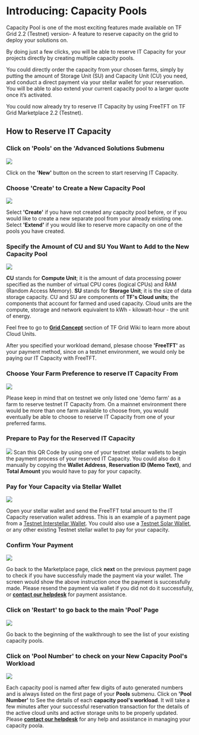 # Introducing: Capacity Pools

Capacity Pool is one of the most exciting features made available on TF Grid 2.2 (Testnet) version- A feature to reserve capacity on the grid to deploy your solutions on.

By doing just a few clicks, you will be able to reserve IT Capacity for your projects directly by creating multiple capacity pools. 

You could directly order the capacity from your chosen farms, simply by putting the amount of Storage Unit (SU) and Capacity Unit (CU) you need, and conduct a direct payment via your stellar wallet for your reservation. You will be able to also extend your current capacity pool to a larger quote once it’s activated.

You could now already try to reserve IT Capacity by using FreeTFT on TF Grid Marketplace 2.2 (Testnet).


## How to Reserve IT Capacity

### Click on 'Pools' on the 'Advanced Solutions Submenu

![](./img/IT_CAPACITY1.png)

Click on the __'New'__ button on the screen to start reserving IT Capacity.


### Choose 'Create' to Create a New Capacity Pool

![](./img/IT_CAPACITY2.png)

Select __'Create'__ if you have not created any capacity pool before, or if you would like to create a new separate pool from your already existing one. Select __'Extend'__ if you would like to reserve more capacity on one of the pools you have created.


### Specify the Amount of CU and SU You Want to Add to the New Capacity Pool

![](./img/IT_CAPACITY3.png)

__CU__ stands for __Compute Unit__; it is the amount of data processing power specified as the number of virtual CPU cores (logical CPUs) and RAM (Random Access Memory). __SU__ stands for __Storage Unit__; it is the size of data storage capacity. CU and SU are components of __TF's Cloud units__; the components that account for farmed and used capacity. Cloud units are the compute, storage and network equivalent to kWh - kilowatt-hour - the unit of energy. 

Feel free to go to [__Grid Concept__](https://wiki.threefold.io/#/grid_concepts?id=some-examples-of-cu-and-su-in-detail) section of TF Grid Wiki to learn more about Cloud Units.

After you specified your workload demand, plesase choose __'FreeTFT'__ as your payment method, since on a testnet environment, we would only be paying our IT Capacity with FreeTFT.

### Choose Your Farm Preference to reserve IT Capacity From

![](./img/IT_CAPACITY4.png)

Please keep in mind that on testnet we only listed one 'demo farm' as a farm to reserve testnet IT Capacity from. On a mainnet environment there would be more than one farm available to choose from, you would eventually be able to choose to reserve IT Capacity from one of your preferred farms.

### Prepare to Pay for the Reserved IT Capacity

![](./img/IT_CAPACITY5.png)
Scan this QR Code by using one of your testnet stellar wallets to begin the payment process of your reserved IT Capacity. You could also do it manually by copying the __Wallet Address__, __Reservation ID (Memo Text)__, and __Total Amount__ you would have to pay for your capacity.


### Pay for Your Capacity via Stellar Wallet

![](./img/IT_CAPACITY6.png)

Open your stellar wallet and send the FreeTFT total amount to the IT Capacity reservation wallet address. This is an example of a payment page from a [Testnet Interstellar Wallet](interstellar_wallet.md). You could also use a [Testnet Solar Wallet](solar_wallet.md), or any other existing Testnet stellar wallet to pay for your capacity.


### Confirm Your Payment

![](./img/IT_CAPACITY8.png)

Go back to the Marketplace page, click __next__ on the previous payment page to check if you have successfuly made the payment via your wallet. The screen would show the above instruction once the payment is successfully made. Please resend the payment via wallet if you did not do it successfully, or [__contact our helpdesk__](https://threefoldfaq.crisp.help/en/) for payment assistance.

### Click on 'Restart' to go back to the main 'Pool' Page

![](./img/IT_CAPACITY9.png)

Go back to the beginning of the walkthrough to see the list of your existing capacity pools.

### Click on 'Pool Number' to check on your New Capacity Pool's Workload

![](./img/IT_CAPACITY10.png)

 Each capacity pool is named after few digits of auto generated numbers and is always listed on the first page of your __Pools__ submenu. Click on __'Pool Number'__ to See the details of each __capacity pool's workload__. It will take a few minutes after your successful reservation transaction for the details of the active cloud units and active storage units to be properly updated. Please [__contact our helpdesk__](https://threefoldfaq.crisp.help/en/) for any help and assistance in managing your capacity poola.
